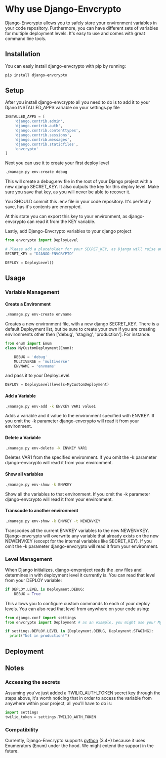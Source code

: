 # Why use Django-Envcrypto

Django-Envcrypto allows you to safely store your environment variables in your code repository. Furthermore, you can have different sets of variables for multiple deployment levels. It's easy to use and comes with great command line tools.

<!-- * [Technology](#technology)
  * [Infrastructure](#infrastructure)
  * [Dependencies](#dependencies)
* [Environment setup](#setup)
  * [Setup Virtualenv](#setup-virtualenv)
  * [Install Dependencies](#install-dependencies)
  * [Setup Database](#setup-database)
  * [Setup Environment Variables](#setup-environment-variables)
* [How to run](#how-to-run)
  * [Migrations](#migrations) -->

## Installation

You can easly install django-envcrypto with pip by running:

```bash
pip install django-envcrypto
```

## Setup

After you install django-envcrypto all you need to do is to add it to your Djano INSTALLED_APPS variable on your settings.py file

```python
INSTALLED_APPS = [
    'django.contrib.admin',
    'django.contrib.auth',
    'django.contrib.contenttypes',
    'django.contrib.sessions',
    'django.contrib.messages',
    'django.contrib.staticfiles',
    'envcrypto'
]
```

Next you can use it to create your first deploy level

```bash
./manage.py env-create debug
```

This will create a debug.env file in the root of your Django project with a new django SECRET_KEY. It also outputs the key for this deploy level. Make sure you save that key, as you will never be able to recover it.

You SHOULD commit this .env file in your code repository. It's perfectly save, has it's contents are encrypted.

At this state you can export this key to your environment, as django-envcrypto can read it from the KEY variable.

Lastly, add Django-Envcrypto variables to your django project

```python
from envcrypto import DeployLevel

# Please add a placeholder for your SECRET_KEY, as Django will raise an exception if it is not defined on the settings.py file. The secret key will be replaced with a unique one for each DeployLevel automatically.
SECRET_KEY = "DJANGO-ENVCRYPTO"

DEPLOY = DeployLevel()
```

## Usage

### Variable Management

#### Create a Environment

```bash
./manage.py env-create envname
```

Creates a new environment file, with a new django SECRET_KEY. There is a default Deployment list, but be sure to create your own if you are creating environments other then ['debug', 'staging', 'production']. For instance:

```python
from enum import Enum
class MyCustomDeployment(Enum):

    DEBUG = 'debug'
    MULTIVERSE = 'multiverse'
    ENVNAME = 'envname'
```

and pass it to your DeployLevel.

```python
DEPLOY = DeployLevel(levels=MyCustomDeployment)
```

#### Add a Variable

```bash
./manage.py env-add -k ENVKEY VAR1 value1
```

Adds a variable and it value to the environment specified with ENVKEY. If you omit the -k parameter django-envcrypto will read it from your environment.

#### Delete a Variable

```bash
./manage.py env-delete -k ENVKEY VAR1
```

Deletes VAR1 from the specified environment. If you omit the -k parameter django-envcrypto will read it from your environment.

#### Show all variables

```bash
./manage.py env-show -k ENVKEY
```

Show all the variables to that environment. If you omit the -k parameter django-envcrypto will read it from your environment.

#### Transcode to another environment

```bash
./manage.py env-show -k ENVKEY -t NEWENVKEY
```

Transcodes all the current ENVKEY variables to the new NEWENVKEY. Django-envcrypto will overwrite any variable that already exists on the new NEWENVKEY (except for the internal variables like SECRET_KEY). If you omit the -k parameter django-envcrypto will read it from your environment.

### Level Management

When Django initializes, django-envproject reads the .env files and determines in with deployment level it currently is. You can read that level from your DEPLOY variable:

```python
if DEPLOY.LEVEL is Deployment.DEBUG:
    DEBUG = True
```

This allows you to configure custom commands to each of your deploy levels. You can also read that level from anywhere on your code using:

```python
from django.conf import settings
from envcrypto import Deployment # as an example, you might use your MyCustomDeployment class

if settings.DEPLOY.LEVEL in [Deployment.DEBUG, Deployment.STAGING]:
  print("Not in production!")
```

## Deployment

## Notes

### Accessing the secrets

Assuming you've just added a TWILIO_AUTH_TOKEN secret key through the steps above, it's worth noticing that in order to access the variable from anywhere within your project, all you'll have to do is:

```python
import settings
twilio_token = settings.TWILIO_AUTH_TOKEN
```

### Compatibility

Currently, Django-Envcrypto supports [python](https://www.python.org/) (3.4+) because it uses Enumerators (Enum) under the hood. We might extend the support in the future.
